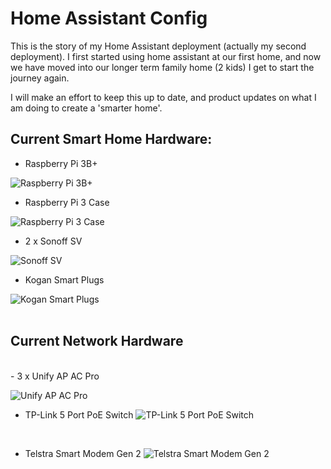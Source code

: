 # Home Assistant Config

This is the story of my Home Assistant deployment (actually my second deployment).  I first started using home assistant at our first home, and now we have moved into our longer term family home (2 kids) I get to start the journey again.

I will make an effort to keep this up to date, and product updates on what I am doing to create a 'smarter home'.


## Current Smart Home Hardware:
- Raspberry Pi 3B+

![Raspberry Pi 3B+](https://www.raspberrypi.org/homepage-9df4b/static/eef5d5d91acb34be0d7443b02cece1d1/ae23f/8c67a3e02f41441dae98f8b91c792c1e1b4afef1_770a5842.jpg)
<br>
- Raspberry Pi 3 Case

![Raspberry Pi 3 Case](https://cdn.shopify.com/s/files/1/0053/4721/3361/products/ET-RPI-3-CASE_1800x1800.png?v=1569890459)
<br>
- 2 x Sonoff SV

![Sonoff SV](https://www.itead.cc/wiki/images/thumb/8/8c/Sonoff_SV_%286%29.JPG/600px-Sonoff_SV_%286%29.JPG)
<br>
- Kogan Smart Plugs

![Kogan Smart Plugs](https://assets.kogan.com/files/product/KASPEMHA/KASPEMHA_2.jpg?auto=webp&canvas=753%2C502&fit=bounds&height=502&quality=75&width=753)
<br>
<br>
## Current Network Hardware
<br>
- 3 x Unify AP AC Pro

![Unify AP AC Pro](https://cdn.shopify.com/s/files/1/1439/1668/products/UAP-AC-PRO_Front_grande.png?v=1582627122)
<br>

- TP-Link 5 Port PoE Switch
![TP-Link 5 Port PoE Switch](https://images-na.ssl-images-amazon.com/images/I/51rHzRkdVvL._AC_SL1001_.jpg)
<br>

- Telstra Smart Modem Gen 2
![Telstra Smart Modem Gen 2](https://cdn.productreview.com.au/resize/listing-picture/f55e0f28-a8e3-44f3-8e8a-1a1220ec1c52?height=1000&withoutEnlargement=true&v=2)